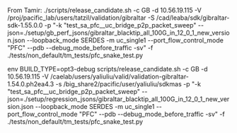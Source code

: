 From Tamir:
./scripts/release_candidate.sh -c GB -d 10.56.19.115 -V /proj/pacific_lab/users/tatzil/validation/gibraltar -S /cad/leaba/sdk/gibraltar-sdk-1.55.0.0 -p "-k "test_sa_pfc__uc_bridge_p2p_packet_sweep" --json=./setup/gb_perf_jsons/gibraltar_blacktip_all_100G_in_12_0_1_new_version.json --loopback_mode SERDES  -m uc_single1 --port_flow_control_mode "PFC" --pdb --debug_mode_before_traffic -sv" -f ./tests/non_default/tm_tests/pfc_snake_test.py

env BUILD_TYPE=opt3-debug scripts/release_candidate.sh -c GB -d 10.56.19.115 -V /caelab/users/yaliuliu/valid/validation-gibraltar-1.54.0.ph2ea4.3 -s /big_share2/pacific/user/yaliuliu/sdkmas -p "-k "test_sa_pfc__uc_bridge_p2p_packet_sweep" --json=./setup/regression_jsons/gibraltar_blacktip_all_100G_in_12_0_1_new_version.json --loopback_mode SERDES  -m uc_single1 --port_flow_control_mode "PFC" --pdb --debug_mode_before_traffic -sv" -f ./tests/non_default/tm_tests/pfc_snake_test.py

